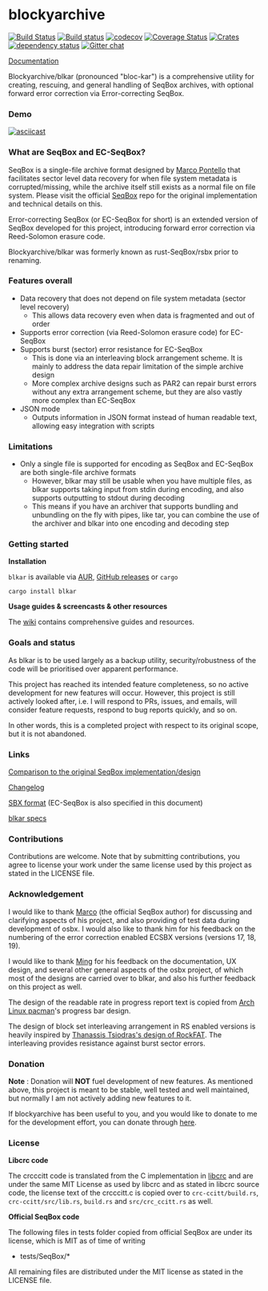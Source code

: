 # blockyarchive

[![Build Status](https://travis-ci.org/darrenldl/blockyarchive.svg?branch=master)](https://travis-ci.org/darrenldl/blockyarchive)
[![Build status](https://ci.appveyor.com/api/projects/status/i4dxpldp4t312gtv?svg=true)](https://ci.appveyor.com/project/darrenldl/blockyarchive)
[![codecov](https://codecov.io/gh/darrenldl/blockyarchive/branch/master/graph/badge.svg)](https://codecov.io/gh/darrenldl/blockyarchive)
[![Coverage Status](https://coveralls.io/repos/github/darrenldl/blockyarchive/badge.svg?branch=master)](https://coveralls.io/github/darrenldl/blockyarchive?branch=master)
[![Crates](https://img.shields.io/crates/v/blkar.svg)](https://crates.io/crates/blkar)
[![dependency status](https://deps.rs/repo/github/darrenldl/blockyarchive/status.svg)](https://deps.rs/repo/github/darrenldl/blockyarchive)
[![Gitter chat](https://badges.gitter.im/blockyarchive/gitter.png)](https://gitter.im/blockyarchive/community)

[Documentation](https://github.com/darrenldl/blockyarchive/wiki)

Blockyarchive/blkar (pronounced "bloc-kar") is a comprehensive utility for creating, rescuing, and general handling of SeqBox archives, with optional forward error correction via Error-correcting SeqBox.

### Demo

[![asciicast](https://asciinema.org/a/240491.svg)](https://asciinema.org/a/240491)

### What are SeqBox and EC-SeqBox?

SeqBox is a single-file archive format designed by [Marco Pontello](https://github.com/MarcoPon) that facilitates sector level data recovery for when file system metadata is corrupted/missing, while the archive itself still exists as a normal file on file system. Please visit the official [SeqBox](https://github.com/MarcoPon/SeqBox) repo for the original implementation and technical details on this.

Error-correcting SeqBox (or EC-SeqBox for short) is an extended version of SeqBox developed for this project, introducing forward error correction via Reed-Solomon erasure code.

Blockyarchive/blkar was formerly known as rust-SeqBox/rsbx prior to renaming.

### Features overall

- Data recovery that does not depend on file system metadata (sector level recovery)
    - This allows data recovery even when data is fragmented and out of order
- Supports error correction (via Reed-Solomon erasure code) for EC-SeqBox
- Supports burst (sector) error resistance for EC-SeqBox
    - This is done via an interleaving block arrangement scheme. It is mainly to address the data repair limitation of the simple archive design
    - More complex archive designs such as PAR2 can repair burst errors without any extra arrangement scheme, but they are also vastly more complex than EC-SeqBox
- JSON mode
    - Outputs information in JSON format instead of human readable text, allowing easy integration with scripts

### Limitations

- Only a single file is supported for encoding as SeqBox and EC-SeqBox are both single-file archive formats
    - However, blkar may still be usable when you have multiple files, as blkar supports taking input from stdin during encoding, and also supports outputting to stdout during decoding
    - This means if you have an archiver that supports bundling and unbundling on the fly with pipes, like tar, you can combine the use of the archiver and blkar into one encoding and decoding step

### Getting started

**Installation**

`blkar` is available via [AUR](https://aur.archlinux.org/packages/blkar), [GitHub releases](https://github.com/darrenldl/blockyarchive/releases) or `cargo`

```
cargo install blkar
```

**Usage guides & screencasts & other resources**

The [wiki](https://github.com/darrenldl/blockyarchive/wiki) contains comprehensive guides and resources.

### Goals and status

As blkar is to be used largely as a backup utility, security/robustness of the code will be prioritised over apparent performance.

This project has reached its intended feature completeness, so no active development for new features will occur. However, this project is still actively looked after, i.e. I will respond to PRs, issues, and emails, will consider feature requests, respond to bug reports quickly, and so on.

In other words, this is a completed project with respect to its original scope, but it is not abandoned.

### Links

[Comparison to the original SeqBox implementation/design](COMPARISON.md)

[Changelog](CHANGELOG.md)

[SBX format](SBX_FORMAT.md) (EC-SeqBox is also specified in this document)

[blkar specs](BLKAR_SPECS.md)

### Contributions

Contributions are welcome. Note that by submitting contributions, you agree to license your work under the same license used by this project as stated in the LICENSE file.

### Acknowledgement

I would like to thank [Marco](https://github.com/MarcoPon) (the official SeqBox author) for discussing and clarifying aspects of his project, and also providing of test data during development of osbx. I would also like to thank him for his feedback on the numbering of the error correction enabled ECSBX versions (versions 17, 18, 19).

I would like to thank [Ming](https://github.com/mdchia/) for his feedback on the documentation, UX design, and several other general aspects of the osbx project, of which most of the designs are carried over to blkar, and also his further feedback on this project as well.

The design of the readable rate in progress report text is copied from [Arch Linux pacman](https://wiki.archlinux.org/index.php/Pacman)'s progress bar design.

The design of block set interleaving arrangement in RS enabled versions is heavily inspired by [Thanassis Tsiodras's design of RockFAT](https://www.thanassis.space/RockFAT.html). The interleaving provides resistance against burst sector errors.

### Donation

**Note** : Donation will **NOT** fuel development of new features. As mentioned above, this project is meant to be stable, well tested and well maintained, but normally I am not actively adding new features to it.

If blockyarchive has been useful to you, and you would like to donate to me for the development effort, you can donate through [here](http://ko-fi.com/darrenldl).

### License

**Libcrc code**

The crcccitt code is translated from the C implementation in [libcrc](https://github.com/lammertb/libcrc) and are under the same MIT License as used by libcrc and as stated in libcrc source code, the license text of the crcccitt.c is copied over to `crc-ccitt/build.rs`, `crc-ccitt/src/lib.rs`, `build.rs` and `src/crc_ccitt.rs` as well.

**Official SeqBox code**

The following files in tests folder copied from official SeqBox are under its license, which is MIT as of time of writing

- tests/SeqBox/*

All remaining files are distributed under the MIT license as stated in the LICENSE file.
